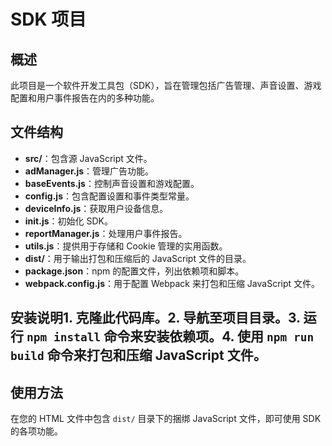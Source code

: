 # SDK 项目
## 概述
此项目是一个软件开发工具包（SDK），旨在管理包括广告管理、声音设置、游戏配置和用户事件报告在内的多种功能。
## 文件结构
- **src/**：包含源 JavaScript 文件。
- **adManager.js**：管理广告功能。
- **baseEvents.js**：控制声音设置和游戏配置。
- **config.js**：包含配置设置和事件类型常量。
- **deviceInfo.js**：获取用户设备信息。
- **init.js**：初始化 SDK。
- **reportManager.js**：处理用户事件报告。
- **utils.js**：提供用于存储和 Cookie 管理的实用函数。
- **dist/**：用于输出打包和压缩后的 JavaScript 文件的目录。
- **package.json**：npm 的配置文件，列出依赖项和脚本。
- **webpack.config.js**：用于配置 Webpack 来打包和压缩 JavaScript 文件。
## 安装说明1. 克隆此代码库。2. 导航至项目目录。3. 运行 `npm install` 命令来安装依赖项。4. 使用 `npm run build` 命令来打包和压缩 JavaScript 文件。
## 使用方法
在您的 HTML 文件中包含 `dist/` 目录下的捆绑 JavaScript 文件，即可使用 SDK 的各项功能。